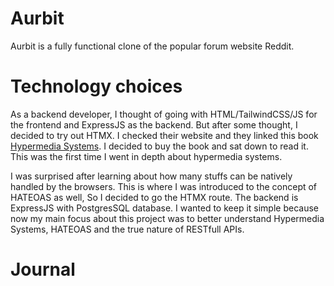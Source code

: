 # Aurbit

Aurbit is a fully functional clone of the popular forum website Reddit.

# Technology choices
As a backend developer, I thought of going with HTML/TailwindCSS/JS for the frontend and ExpressJS as the backend. But after some thought, I decided to try out HTMX. I checked their website and they linked this book [Hypermedia Systems](https://hypermedia.systems/). I decided to buy the book and sat down to read it. This was the first time I went in depth about hypermedia systems. 

I was surprised after learning about how many stuffs can be natively handled by the browsers. This is where I was introduced to the concept of HATEOAS as well, So I decided to go the HTMX route. The backend is ExpressJS with PostgresSQL database. I wanted to keep it simple because now my main focus about this project was to better understand Hypermedia Systems, HATEOAS and the true nature of RESTfull APIs.

# Journal